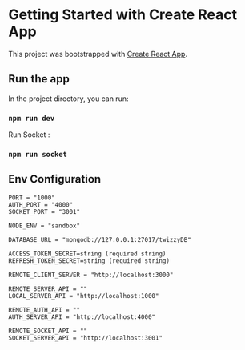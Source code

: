 # Getting Started with Create React App

This project was bootstrapped with [Create React App](https://github.com/facebook/create-react-app).

## Run the app

In the project directory, you can run:

### `npm run dev`

Run Socket :
### `npm run socket`

## Env Configuration

```
PORT = "1000"
AUTH_PORT = "4000"
SOCKET_PORT = "3001"

NODE_ENV = "sandbox"

DATABASE_URL = "mongodb://127.0.0.1:27017/twizzyDB"

ACCESS_TOKEN_SECRET=string (required string)
REFRESH_TOKEN_SECRET=string (required string)

REMOTE_CLIENT_SERVER = "http://localhost:3000"

REMOTE_SERVER_API = ""
LOCAL_SERVER_API = "http://localhost:1000"

REMOTE_AUTH_API = ""
AUTH_SERVER_API = "http://localhost:4000"

REMOTE_SOCKET_API = ""
SOCKET_SERVER_API = "http://localhost:3001"
```
